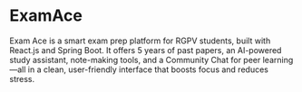 # ExamAce
Exam Ace is a smart exam prep platform for RGPV students, built with React.js and Spring Boot. It offers 5 years of past papers, an AI-powered study assistant, note-making tools, and a Community Chat for peer learning—all in a clean, user-friendly interface that boosts focus and reduces stress.
